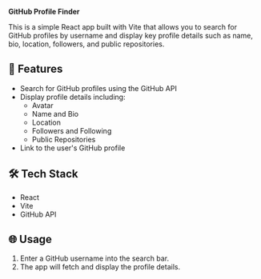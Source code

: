 **GitHub Profile Finder**  

This is a simple React app built with Vite that allows you to search for GitHub profiles by username and display key profile details such as name, bio, location, followers, and public repositories.  

## 🚀 **Features**  
- Search for GitHub profiles using the GitHub API  
- Display profile details including:  
  - Avatar  
  - Name and Bio  
  - Location  
  - Followers and Following  
  - Public Repositories  
- Link to the user's GitHub profile  

## 🛠️ **Tech Stack**  
- React  
- Vite  
- GitHub API  

## 🌐 **Usage**  
1. Enter a GitHub username into the search bar.  
2. The app will fetch and display the profile details.  
